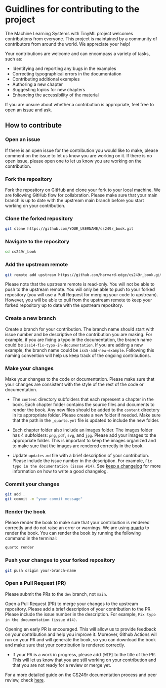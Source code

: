 # Guidlines for contributing to the project

The Machine Learning Systems with TinyML project welcomes contributions from everyone. This project is maintained by a community of contributors from around the world. We appreciate your help!

Your contributions are welcome and can encompass a variety of tasks, such as:

- Identifying and reporting any bugs in the examples
- Correcting typographical errors in the documentation
- Contributing additional examples
- Authoring a new chapter
- Suggesting topics for new chapters
- Enhancing the accessibility of the material

If you are unsure about whether a contribution is appropriate, feel free to open an [issue](https://github.com/harvard-edge/cs249r_book/issues) and ask.

## How to contribute

### Open an issue

If there is an open issue for the contribution you would like to make, please comment on the issue to let us know you are working on it. If there is no open issue, please open one to let us know you are working on the contribution.

### Fork the repository

Fork the repository on GitHub and clone your fork to your local machine. We are following GitHub flow for collabration. Please make sure that your main branch is up to date with the upstream main branch before you start working on your contribution.

### Clone the forked repository

```bash
git clone https://github.com/YOUR_USERNAME/cs249r_book.git
```

### Navigate to the repository

```bash
cd cs249r_book
```

### Add the upstream remote

```bash
git remote add upstream https://github.com/harvard-edge/cs249r_book.git
```

Please note that the upstream remote is read-only. You will not be able to push to the upstream remote. You will only be able to push to your forked repository (you will use a Pull Request for merging your code to upstream). However, you will be able to pull from the upstream remote to keep your forked repository up to date with the upstream repository.

### Create a new branch

Create a branch for your contribution. The branch name should start with issue number and be descriptive of the contribution you are making. For example, if you are fixing a typo in the documentation, the branch name could be `iss14-fix-typo-in-documentation`. If you are adding a new example, the branch name could be `iss5-add-new-example`. Following this naming convention will help us keep track of the ongoing contributions.

### Make your changes

Make your changes to the code or documentation. Please make sure that your changes are consistent with the style of the rest of the code or documentation.  

- The `content` directory subfolders that each represent a chapter in the book. Each chapter folder contains the source files and documents to render the book. Any new files should be added to the `content` directory in its appropriate folder. Please create a new folder if needed. Make sure that the path in the `_quarto.yml` file is updated to include the new folder.

- Each chapter folder also include an images folder. The images folder has 4 subfolders: `png`, `pdf`, `svg`, and `jpg`. Please add your images to the appropriate folder. This is important to keep the images organized and to make sure that the images are rendered correctly in the book.

- Update `updates.md` file with a brief description of your contribution. Please include the issue number in the description. For example, `Fix typo in the documentation (issue #14)`. See [keep a changelog](https://keepachangelog.com/en/1.1.0/) for more information on how to write a good changelog.

### Commit your changes

```bash
git add .
git commit -m "your commit message"
```

### Render the book

Please render the book to make sure that your contribution is rendered correctly and do not raise an error or warnings. We are using [quarto](https://quarto.org/docs/get-started/) to render the book.  You can render the book by running the following command in the terminal:

```bash
quarto render
```

### Push your changes to your forked repository

```bash
git push origin your-branch-name
```

### Open a Pull Request (PR)

Please submit the PRs to the `dev`  branch, not `main`.

Open a Pull Request (PR) to merge your changes to the upstream repository. Please add a brief description of your contribution to the PR. Please include the issue number in the description. For example, `Fix typo in the documentation (issue #14)`.

Opening an early PR is encouraged. This will allow us to provide feedback on your contribution and help you improve it. Moreover, Github Actions will run on your PR and will generate the book, so you can download the book and make sure that your contribution is rendered correctly.

- If your PR is a work in progress, please add `[WIP]` to the title of the PR. This will let us know that you are still working on your contribution and that you are not ready for a review or merge yet.

For a more detailed guide on the CS249r documentation process and peer review,
check [here](https://docs.google.com/document/d/1izDoWwFLnV8XK2FYCl23_9KYL_7EQ5OWLo-PCNUGle0).
